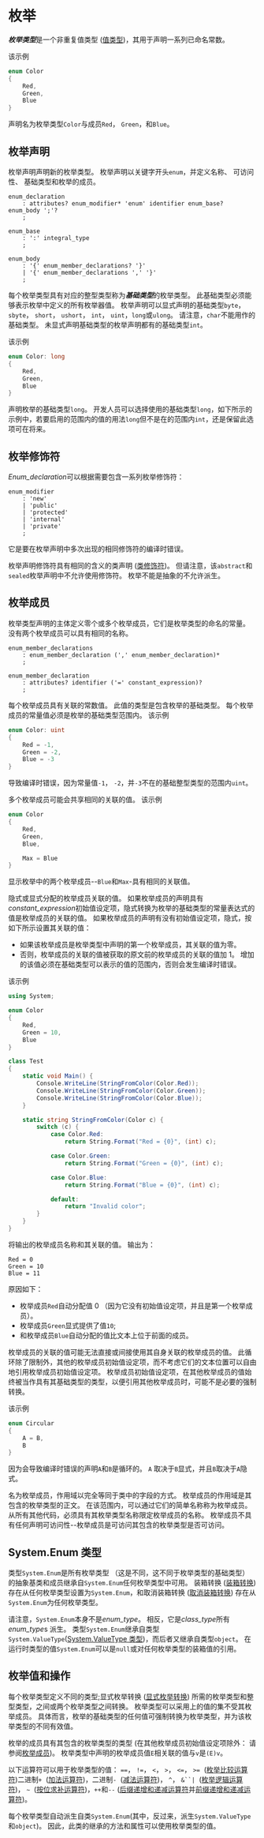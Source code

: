 # <a name="enums"></a>枚举

***枚举类型***是一个非重复值类型 ([值类型](types.md#value-types))，其用于声明一系列已命名常数。

该示例

```csharp
enum Color
{
    Red,
    Green,
    Blue
}
```

声明名为枚举类型`Color`与成员`Red`， `Green`，和`Blue`。

## <a name="enum-declarations"></a>枚举声明

枚举声明声明新的枚举类型。 枚举声明以关键字开头`enum`，并定义名称、 可访问性、 基础类型和枚举的成员。

```antlr
enum_declaration
    : attributes? enum_modifier* 'enum' identifier enum_base? enum_body ';'?
    ;

enum_base
    : ':' integral_type
    ;

enum_body
    : '{' enum_member_declarations? '}'
    | '{' enum_member_declarations ',' '}'
    ;
```

每个枚举类型具有对应的整型类型称为***基础类型***的枚举类型。 此基础类型必须能够表示枚举中定义的所有枚举器值。 枚举声明可以显式声明的基础类型`byte`， `sbyte`， `short`， `ushort`， `int`， `uint`，`long`或`ulong`。 请注意，`char`不能用作的基础类型。 未显式声明基础类型的枚举声明都有的基础类型`int`。

该示例

```csharp
enum Color: long
{
    Red,
    Green,
    Blue
}
```

声明枚举的基础类型`long`。 开发人员可以选择使用的基础类型`long`，如下所示的示例中，若要启用的范围内的值的用法`long`但不是在的范围内`int`，还是保留此选项可在将来。

## <a name="enum-modifiers"></a>枚举修饰符

*Enum_declaration*可以根据需要包含一系列枚举修饰符：

```antlr
enum_modifier
    : 'new'
    | 'public'
    | 'protected'
    | 'internal'
    | 'private'
    ;
```

它是要在枚举声明中多次出现的相同修饰符的编译时错误。

枚举声明修饰符具有相同的含义的类声明 ([类修饰符](classes.md#class-modifiers))。 但请注意，该`abstract`和`sealed`枚举声明中不允许使用修饰符。 枚举不能是抽象的不允许派生。

## <a name="enum-members"></a>枚举成员

枚举类型声明的主体定义零个或多个枚举成员，它们是枚举类型的命名的常量。 没有两个枚举成员可以具有相同的名称。

```antlr
enum_member_declarations
    : enum_member_declaration (',' enum_member_declaration)*
    ;

enum_member_declaration
    : attributes? identifier ('=' constant_expression)?
    ;
```

每个枚举成员具有关联的常数值。 此值的类型是包含枚举的基础类型。 每个枚举成员的常量值必须是枚举的基础类型范围内。 该示例

```csharp
enum Color: uint
{
    Red = -1,
    Green = -2,
    Blue = -3
}
```

导致编译时错误，因为常量值`-1`， `-2`，并`-3`不在的基础整型类型的范围内`uint`。

多个枚举成员可能会共享相同的关联的值。 该示例

```csharp
enum Color 
{
    Red,
    Green,
    Blue,

    Max = Blue
}
```

显示枚举中的两个枚举成员--`Blue`和`Max`-具有相同的关联值。

隐式或显式分配的枚举成员关联的值。 如果枚举成员的声明具有*constant_expression*初始值设定项，隐式转换为枚举的基础类型的常量表达式的值是枚举成员的关联的值。 如果枚举成员的声明有没有初始值设定项，隐式，按如下所示设置其关联的值：

*  如果该枚举成员是枚举类型中声明的第一个枚举成员，其关联的值为零。
*  否则，枚举成员的关联的值被获取的原文前的枚举成员的关联的值加 1。 增加的该值必须在基础类型可以表示的值的范围内，否则会发生编译时错误。

该示例

```csharp
using System;

enum Color
{
    Red,
    Green = 10,
    Blue
}

class Test
{
    static void Main() {
        Console.WriteLine(StringFromColor(Color.Red));
        Console.WriteLine(StringFromColor(Color.Green));
        Console.WriteLine(StringFromColor(Color.Blue));
    }

    static string StringFromColor(Color c) {
        switch (c) {
            case Color.Red: 
                return String.Format("Red = {0}", (int) c);

            case Color.Green:
                return String.Format("Green = {0}", (int) c);

            case Color.Blue:
                return String.Format("Blue = {0}", (int) c);

            default:
                return "Invalid color";
        }
    }
}
```

将输出的枚举成员名称和其关联的值。 输出为：

```
Red = 0
Green = 10
Blue = 11
```

原因如下：

*  枚举成员`Red`自动分配值 0 （因为它没有初始值设定项，并且是第一个枚举成员）。
*  枚举成员`Green`显式提供了值`10`;
*  和枚举成员`Blue`自动分配的值比文本上位于前面的成员。

枚举成员的关联的值可能无法直接或间接使用其自身关联的枚举成员的值。 此循环除了限制外，其他的枚举成员初始值设定项，而不考虑它们的文本位置可以自由地引用枚举成员初始值设定项。 枚举成员初始值设定项，在其他枚举成员的值始终被当作具有其基础类型的类型，以便引用其他枚举成员时，可能不是必要的强制转换。

该示例

```csharp
enum Circular
{
    A = B,
    B
}
```

因为会导致编译时错误的声明`A`和`B`是循环的。 `A` 取决于`B`显式，并且`B`取决于`A`隐式。

名为枚举成员，作用域以完全等同于类中的字段的方式。 枚举成员的作用域是其包含的枚举类型的正文。 在该范围内，可以通过它们的简单名称称为枚举成员。 从所有其他代码，必须具有其枚举类型名称限定枚举成员的名称。 枚举成员不具有任何声明可访问性--枚举成员是可访问其包含的枚举类型是否可访问。

## <a name="the-systemenum-type"></a>System.Enum 类型

类型`System.Enum`是所有枚举类型 （这是不同，这不同于枚举类型的基础类型） 的抽象基类和成员继承自`System.Enum`任何枚举类型中可用。 装箱转换 ([装箱转换](types.md#boxing-conversions)) 存在从任何枚举类型设置为`System.Enum`，和取消装箱转换 ([取消装箱转换](types.md#unboxing-conversions)) 存在从`System.Enum`为任何枚举类型。

请注意，`System.Enum`本身不是*enum_type*。 相反，它是*class_type*所有*enum_type*s 派生。 类型`System.Enum`继承自类型`System.ValueType`([System.ValueType 类型](types.md#the-systemvaluetype-type))，而后者又继承自类型`object`。 在运行时类型的值`System.Enum`可以是`null`或对任何枚举类型的装箱值的引用。

## <a name="enum-values-and-operations"></a>枚举值和操作

每个枚举类型定义不同的类型;显式枚举转换 ([显式枚举转换](conversions.md#explicit-enumeration-conversions)) 所需的枚举类型和整型类型，之间或两个枚举类型之间转换。 枚举类型可以采用上的值的集不受其枚举成员。 具体而言，枚举的基础类型的任何值可强制转换为枚举类型，并为该枚举类型的不同有效值。

枚举的成员具有其包含的枚举类型的类型 (在其他枚举成员初始值设定项除外： 请参阅[枚举成员](enums.md#enum-members))。 枚举类型中声明的枚举成员值`E`相关联的值与`v`是`(E)v`。

以下运算符可以用于枚举类型的值： `==`， `!=`， `<`， `>`， `<=`， `>=`  ([枚举比较运算符](expressions.md#enumeration-comparison-operators))二进制`+`  ([加法运算符](expressions.md#addition-operator))，二进制`-`  ([减法运算符](expressions.md#subtraction-operator))， `^`， `&``|`  ([枚举逻辑运算符](expressions.md#enumeration-logical-operators))， `~`  ([按位求补运算符](expressions.md#bitwise-complement-operator))，`++`和`--` ([后缀递增和递减运算符](expressions.md#postfix-increment-and-decrement-operators)并[前缀递增和递减运算符](expressions.md#prefix-increment-and-decrement-operators))。

每个枚举类型自动派生自类`System.Enum`(其中，反过来，派生`System.ValueType`和`object`)。 因此，此类的继承的方法和属性可以使用枚举类型的值。
